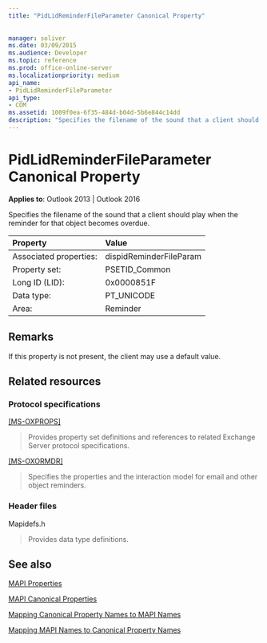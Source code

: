 ```yaml
---
title: "PidLidReminderFileParameter Canonical Property"
 
 
manager: soliver
ms.date: 03/09/2015
ms.audience: Developer
ms.topic: reference
ms.prod: office-online-server
ms.localizationpriority: medium
api_name:
- PidLidReminderFileParameter
api_type:
- COM
ms.assetid: 1009f0ea-6f35-484d-b04d-5b6e844c14dd
description: "Specifies the filename of the sound that a client should play when the reminder for that object becomes overdue."
---
```


# PidLidReminderFileParameter Canonical Property

  
  
**Applies to**: Outlook 2013 | Outlook 2016 
  
Specifies the filename of the sound that a client should play when the reminder for that object becomes overdue.
  
|Property |Value |
|:-----|:-----|
|Associated properties:  <br/> |dispidReminderFileParam  <br/> |
|Property set:  <br/> |PSETID_Common  <br/> |
|Long ID (LID):  <br/> |0x0000851F  <br/> |
|Data type:  <br/> |PT_UNICODE  <br/> |
|Area:  <br/> |Reminder  <br/> |
   
## Remarks

If this property is not present, the client may use a default value.
  
## Related resources

### Protocol specifications

[[MS-OXPROPS]](https://msdn.microsoft.com/library/f6ab1613-aefe-447d-a49c-18217230b148%28Office.15%29.aspx)
  
> Provides property set definitions and references to related Exchange Server protocol specifications.
    
[[MS-OXORMDR]](https://msdn.microsoft.com/library/5454ebcc-e5d1-4da8-a598-d393b101caab%28Office.15%29.aspx)
  
> Specifies the properties and the interaction model for email and other object reminders.
    
### Header files

Mapidefs.h
  
> Provides data type definitions.
    
## See also



[MAPI Properties](mapi-properties.md)
  
[MAPI Canonical Properties](mapi-canonical-properties.md)
  
[Mapping Canonical Property Names to MAPI Names](mapping-canonical-property-names-to-mapi-names.md)
  
[Mapping MAPI Names to Canonical Property Names](mapping-mapi-names-to-canonical-property-names.md)

